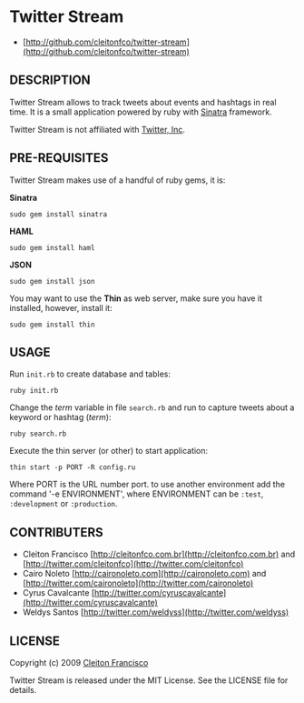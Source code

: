 Twitter Stream
==============

* [http://github.com/cleitonfco/twitter-stream](http://github.com/cleitonfco/twitter-stream)

DESCRIPTION
------------

Twitter Stream allows to track tweets about events and hashtags in real time. 
It is a small application powered by ruby with [Sinatra](http://www.sinatrarb.com) framework.

Twitter Stream is not affiliated with [Twitter, Inc](http://twitter.com).

PRE-REQUISITES
--------------

Twitter Stream makes use of a handful of ruby gems, it is:

**Sinatra**

    sudo gem install sinatra

**HAML**

    sudo gem install haml

**JSON**

    sudo gem install json

You may want to use the **Thin** as web server, make sure you have it installed, however, install it:

    sudo gem install thin

USAGE
-----

Run `init.rb` to create database and tables:

    ruby init.rb

Change the _term_ variable in file `search.rb` and run to capture tweets about a keyword or hashtag (_term_):

    ruby search.rb

Execute the thin server (or other) to start application:

    thin start -p PORT -R config.ru

Where PORT is the URL number port. to use another environment add the command '-e ENVIRONMENT', 
where ENVIRONMENT can be `:test`, `:development` or `:production`.

CONTRIBUTERS
------------

- Cleiton Francisco [http://cleitonfco.com.br](http://cleitonfco.com.br) and [http://twitter.com/cleitonfco](http://twitter.com/cleitonfco)
- Cairo Noleto [http://caironoleto.com](http://caironoleto.com) and [http://twitter.com/caironoleto](http://twitter.com/caironoleto)
- Cyrus Cavalcante [http://twitter.com/cyruscavalcante](http://twitter.com/cyruscavalcante)
- Weldys Santos [http://twitter.com/weldyss](http://twitter.com/weldyss)

LICENSE
-------

Copyright (c) 2009 [Cleiton Francisco](http://cleitonfco.com.br)

Twitter Stream is released under the MIT License. See the LICENSE file for details.

